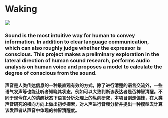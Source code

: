 # Waking

![](https://github.com/AuZhoomLee/Waking/blob/master/Waking%20repo.png)

### Sound is the most intuitive way for human to convey information. In addition to clear language communication, which can also roughly judge whether the expressor is conscious. This project makes a preliminary exploration in the lateral direction of human sound research, performs audio analysis on human voice and proposes a model to calculate the degree of conscious from the sound.

#### 声音是人类传达信息的一种最直观有效的方式，除了进行清楚的语言交流外，一些语气发声等也能让听者知晓其状态，例如可以大致判断该表达者是否神智清醒。不同于现今在人的清醒状态下语言分析处理上的纵向研究，本项目剑走偏锋，在人类声音研究的横向方向上做出初步探索，对人声进行音频分析并提出一种模型去计算该发声者从声音中体现的神智清醒度。
